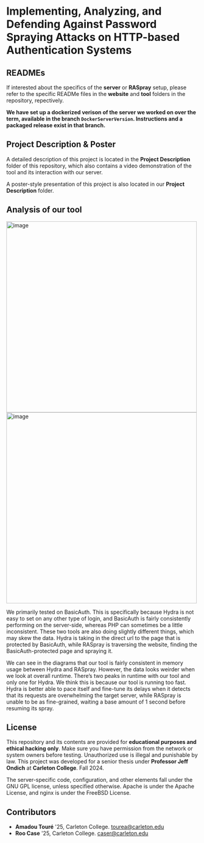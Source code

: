 # Implementing, Analyzing, and Defending Against Password Spraying Attacks on HTTP-based Authentication Systems


## READMEs

If interested about the specifics of the **server** or **RASpray** setup, please refer to the specific READMe files in the **website** and **tool** folders in the repository, repectively.

**We have set up a dockerized verison of the server we worked on over the term, available in the branch `DockerServerVersion`. Instructions and a packaged release exist in that branch.**

## Project Description & Poster

A detailed description of this project is located in the **Project Description** folder of this repository, which also contains a video demonstration of the tool and its interaction with our server.

A poster-style presentation of this project is also located in our **Project Description** folder.

## Analysis of our tool
   <img width="500" alt="image" src="https://github.com/user-attachments/assets/3b4ee648-9914-40ff-93b2-5270995eaeee">    <img width="500" alt="image" src="https://github.com/user-attachments/assets/cb9816f4-a533-4557-8228-d439a7802a96">

We primarily tested on BasicAuth. This is specifically because Hydra is not easy to set on any other type of login, and BasicAuth is fairly consistently performing on the server-side, whereas PHP can sometimes be a little inconsistent. These two tools are also doing slightly different things, which may skew the data. Hydra is taking in the direct url to the page that is protected by BasicAuth, while RASpray is traversing the website, finding the BasicAuth-protected page and spraying it.  

We can see in the diagrams that our tool is fairly consistent in memory usage between Hydra and RASpray. However, the data looks weirder when we look at overall runtime. There’s two peaks in runtime with our tool and only one for Hydra. We think this is because our tool is running too fast. Hydra is better able to pace itself and fine-tune its delays when it detects that its requests are overwhelming the target server, while RASpray is unable to be as fine-grained, waiting a base amount of 1 second before resuming its spray. 


## License

This repository and its contents are provided for **educational purposes and ethical hacking only**. Make sure you have permission from the network or system owners before testing. Unauthorized use is illegal and punishable by law. This project was developed for a senior thesis under **Professor Jeff Ondich** at **Carleton College**. Fall 2024.

The server-specific code, configuration, and other elements fall under the GNU GPL license, unless specified otherwise. Apache is under the Apache License, and nginx is under the FreeBSD License.

## Contributors

- **Amadou Touré** '25, Carleton College. [tourea@carleton.edu](mailto:tourea@carleton.edu)
- **Roo Case** '25, Carleton College. [caser@carleton.edu](mailto:caser@carleton.edu)

